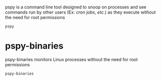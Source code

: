 pspy is a command line tool designed to snoop on processes and see commands run by other users (Ex: *cron jobs*, *etc.*) as they execute without the need for root permissions

```Bash
pspy
```

# pspy-binaries

pspy-binaries monitors Linux processes without the need for root permissions

```Bash
pspy-binaries
```
